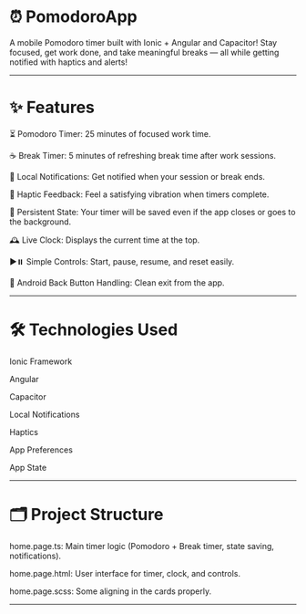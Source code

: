# ⏰ PomodoroApp

A mobile Pomodoro timer built with Ionic + Angular and Capacitor!
Stay focused, get work done, and take meaningful breaks — all while getting notified with haptics and alerts!


---

# ✨ Features

⏳ Pomodoro Timer: 25 minutes of focused work time.

☕ Break Timer: 5 minutes of refreshing break time after work sessions.

🔔 Local Notifications: Get notified when your session or break ends.

📳 Haptic Feedback: Feel a satisfying vibration when timers complete.

💾 Persistent State: Your timer will be saved even if the app closes or goes to the background.

🕰️ Live Clock: Displays the current time at the top.

▶️⏸️ Simple Controls: Start, pause, resume, and reset easily.

📱 Android Back Button Handling: Clean exit from the app.



---

# 🛠️ Technologies Used

Ionic Framework

Angular

Capacitor

Local Notifications

Haptics

App Preferences

App State


---

# 🗂️ Project Structure

home.page.ts: Main timer logic (Pomodoro + Break timer, state saving, notifications).

home.page.html: User interface for timer, clock, and controls.

home.page.scss: Some aligning in the cards properly.

---
